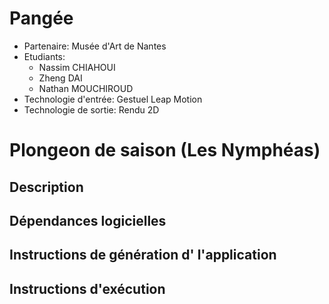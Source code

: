 # Pangée

- Partenaire: Musée d'Art de Nantes
- Etudiants:
  - Nassim CHIAHOUI
  - Zheng DAI
  - Nathan MOUCHIROUD
- Technologie d'entrée: Gestuel Leap Motion
- Technologie de sortie: Rendu 2D

# Plongeon de saison (Les Nymphéas)

## Description

## Dépendances logicielles

## Instructions de génération d' l'application

## Instructions d'exécution
